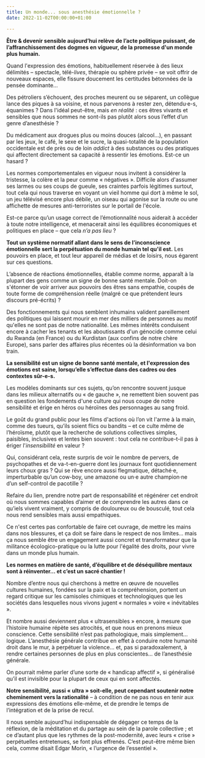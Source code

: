 ```yaml
---
title: Un monde... sous anesthésie émotionnelle ?
date: 2022-11-02T00:00:00+01:00

---
```

**Être & devenir sensible aujourd’hui relève de l’acte politique puissant, de l’affranchissement des dogmes en vigueur, de la promesse d'un monde plus humain.**

Quand l'expression des émotions, habituellement réservée à des lieux délimités – spectacle, télé-_lives_, thérapie ou sphère privée – se voit offrir de nouveaux espaces, elle fissure doucement les certitudes bétonnées de la pensée dominante…

Des pétroliers s’échouent, des proches meurent ou se séparent, un collègue lance des piques à sa voisine, et nous parvenons à rester zen, détendu·e-s, équanimes ? Dans l'idéal peut-être, mais _en réalité_ : ces êtres vivants et sensibles que nous sommes ne sont-ils pas plutôt alors sous l’effet d’un genre d’anesthésie ?

Du médicament aux drogues plus ou moins douces (alcool…), en passant par les jeux, le café, le sexe et le sucre, la quasi-totalité de la population occidentale est de près ou de loin _addict_ à des substances ou des pratiques qui affectent directement sa capacité à ressentir les émotions. Est-ce un hasard ?

Les normes comportementales en vigueur nous invitent à considérer la tristesse, la colère et la peur comme « négatives ». Difficile alors d'assumer ses larmes ou ses coups de gueule, ses craintes parfois légitimes surtout, tout cela qui nous traverse en voyant un vieil homme qui dort à même le sol, un jeu télévisé encore plus débile, un oiseau qui agonise sur la route ou une affichette de mesures anti-terroristes sur le portail de l'école.

Est-ce parce qu’un usage correct de l’émotionnalité nous aiderait à accéder à toute notre intelligence, et menacerait ainsi les équilibres économiques et politiques en place – que cela _n’a pas lieu_ ?

**Tout un système normatif allant dans le sens de l’inconscience émotionnelle sert la perpétuation du monde humain tel qu'il est.** Les pouvoirs en place, et tout leur appareil de médias et de loisirs, nous égarent sur ces questions.

L’absence de réactions émotionnelles, établie comme norme, apparaît à la plupart des gens comme un signe de bonne santé mentale. Doit-on s'étonner de voir arriver aux pouvoirs des êtres sans empathie, coupés de toute forme de compréhension réelle (malgré ce que prétendent leurs discours pré-écrits) ?

Des fonctionnements qui nous semblent inhumains valident pareillement des politiques qui laissent mourir en mer des milliers de personnes au motif qu'elles ne sont pas de notre nationalité. Les mêmes intérêts conduisent encore à cacher les tenants et les aboutissants d'un génocide comme celui du Rwanda (en France) ou du Kurdistan (aux confins de notre chère Europe), sans parler des affaires plus récentes où la désinformation va bon train.

**La sensibilité est un signe de bonne santé mentale, et l'expression des émotions est saine, lorsqu’elle s’effectue dans des cadres ou des contextes sûr-e-s.**

Les modèles dominants sur ces sujets, qu’on rencontre souvent jusque dans les milieux alternatifs ou « de gauche », ne remettent bien souvent pas en question les fondements d'une culture qui nous coupe de notre sensibilité et érige en héros ou héroïnes des personnages au sang froid.

Le goût du grand public pour les films d'actions où l’on vit l'arme à la main, comme des tueurs, qu’ils soient flics ou bandits – et ce culte même de l’héroïsme, plutôt que la recherche de solutions collectives simples, paisibles, inclusives et lentes bien souvent : tout cela ne contribue-t-il pas à ériger l'_insensibilité_ en valeur ?

Qui, considérant cela, reste surpris de voir le nombre de pervers, de psychopathes et de va-t-en-guerre dont les journaux font quotidiennement leurs choux gras ? Qui se rêve encore aussi flegmatique, détaché·e, imperturbable qu’un cow-boy, une amazone ou un·e autre champion·ne d’un self-control de pacotille ?

Refaire du lien, prendre notre part de responsabilité et régénérer cet endroit où nous sommes capables d’aimer et de comprendre les autres dans ce qu’iels vivent vraiment, y compris de douloureux ou de bousculé, tout cela nous rend sensibles mais aussi empathiques.

Ce n'est certes pas confortable de faire cet ouvrage, de mettre les mains dans nos blessures, et ça doit se faire dans le respect de nos limites… mais ça nous semble être un engagement aussi concret et transformateur que la militance écologico-pratique ou la lutte pour l'égalité des droits, pour vivre dans un monde plus humain.

**Les normes en matière de santé, d’équilibre et de déséquilibre mentaux sont à réinventer… et c’est un sacré chantier !**

Nombre d’entre nous qui cherchons à mettre en œuvre de nouvelles cultures humaines, fondées sur la paix et la compréhension, portent un regard critique sur les camisoles chimiques et technologiques que les sociétés dans lesquelles nous vivons jugent « normales » voire « inévitables ».

Et nombre aussi deviennent plus « ultrasensibles » encore, à mesure que l’histoire humaine répète ses atrocités, et que nous en prenons mieux conscience. Cette sensibilité n’est pas pathologique, mais simplement… logique. L’anesthésie générale contribue en effet à conduire notre humanité droit dans le mur, à perpétuer la violence… et, pas si paradoxalement, à rendre certaines personnes de plus en plus conscientes… de l’anesthésie générale.

On pourrait même parler d’une sorte de « handicap affectif », si généralisé qu’il est invisible pour la plupart de ceux qui en sont affectés.

**Notre sensibilité, aussi « ultra » soit-elle, peut cependant soutenir notre cheminement vers la rationalité** – à condition de ne pas nous en tenir aux expressions des émotions elle-même, et de prendre le temps de l’intégration et de la prise de recul.

Il nous semble aujourd’hui indispensable de dégager ce temps de la réflexion, de la méditation et du partage au sein de la parole collective ; et ce d’autant plus que les rythmes de la post-modernité, avec leurs « crise » perpétuelles entretenues, se font plus effrenés. C’est peut-être même bien cela, comme disait Edgar Morin, « l’urgence de l’essentiel ».
